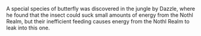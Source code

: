 A special species of butterfly was discovered in the jungle by Dazzle, where he found that the insect could suck small amounts of energy from the Nothl Realm, but their inefficient feeding causes energy from the Nothl Realm to leak into this one.